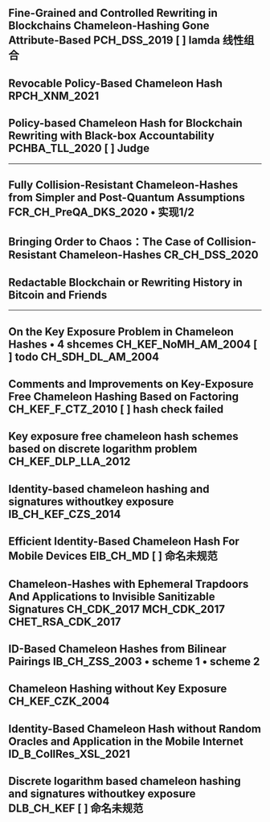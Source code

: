 Fine-Grained and Controlled Rewriting in Blockchains Chameleon-Hashing Gone Attribute-Based
PCH_DSS_2019
[ ] lamda 线性组合
---
Revocable Policy-Based Chameleon Hash
RPCH_XNM_2021
---
Policy-based Chameleon Hash for Blockchain Rewriting with Black-box Accountability
PCHBA_TLL_2020
[ ] Judge
---
---
Fully Collision-Resistant Chameleon-Hashes from Simpler and Post-Quantum Assumptions
FCR_CH_PreQA_DKS_2020
• 实现1/2
---
Bringing Order to Chaos：The Case of Collision-Resistant Chameleon-Hashes
CR_CH_DSS_2020
---
Redactable Blockchain or Rewriting History in Bitcoin and Friends
---
---
On the Key Exposure Problem in Chameleon Hashes
• 4 shcemes
CH_KEF_NoMH_AM_2004
[ ] todo
CH_SDH_DL_AM_2004
---
Comments and Improvements on Key-Exposure Free Chameleon Hashing Based on Factoring
CH_KEF_F_CTZ_2010
[ ] hash check failed
---
Key exposure free chameleon hash schemes based on discrete logarithm problem
CH_KEF_DLP_LLA_2012
---
Identity-based chameleon hashing and signatures withoutkey exposure
IB_CH_KEF_CZS_2014
---
Efficient Identity-Based Chameleon Hash For Mobile Devices
EIB_CH_MD
[ ] 命名未规范
---
Chameleon-Hashes with Ephemeral Trapdoors And Applications to Invisible Sanitizable Signatures
CH_CDK_2017
MCH_CDK_2017
CHET_RSA_CDK_2017
---
ID-Based Chameleon Hashes from Bilinear Pairings
IB_CH_ZSS_2003
• scheme 1
• scheme 2
---
Chameleon Hashing without Key Exposure
CH_KEF_CZK_2004
---
Identity-Based Chameleon Hash without Random Oracles and Application in the Mobile Internet
ID_B_CollRes_XSL_2021
---
Discrete logarithm based chameleon hashing and signatures withoutkey exposure
DLB_CH_KEF
[ ] 命名未规范
---